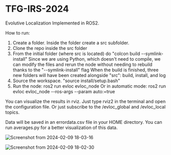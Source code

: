 # TFG-IRS-2024
Evolutive Localization Implemented in ROS2.

How to run:

1) Create a folder. Inside the folder create a src subfolder.
2) Clone the repo inside the src folder
3) From the initial folder (where src is located) do "colcon build --symlink-install"
   Since we are using Python, which doesn't need to compile, we can modify the files and rerun the node without needing to rebuild thanks to the "--symlink-install" flag
   When the build is finished, three new folders will have been created alongside "src": build, install, and log
4) Source the workspace. "source install/setup.bash"
5) Run the node: ros2 run evloc evloc_node
   Or in automatic mode: ros2 run evloc evloc_node --ros-args --param auto:=true

You can visualize the results in rviz. Just type rviz2 in the terminal and open the configuration file. Or just subscribe to the /evloc_global and /evloc_local topics.
   
Data will be saved in an errordata.csv file in your HOME directory.
You can run averages.py for a better visualization of this data.

![Screenshot from 2024-02-09 18-03-16](https://github.com/Fasero11/TFG-IRS-2024/assets/86266311/6ea2ade6-6c87-43a7-930a-0ff16330e3f0)

![Screenshot from 2024-02-09 18-02-30](https://github.com/Fasero11/TFG-IRS-2024/assets/86266311/c74ad795-a647-4fa1-a4d4-06d8ea117fd9)
